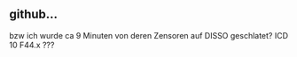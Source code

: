 ## github...

bzw ich wurde ca 9 Minuten von deren Zensoren auf DISSO geschlatet? ICD 10 F44.x ???


